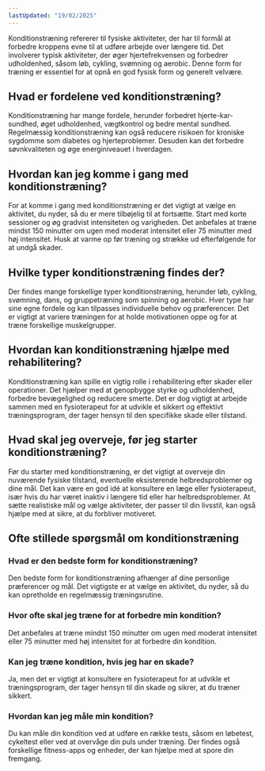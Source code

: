 ```yaml
---
lastUpdated: "19/02/2025"
---
```


Konditionstræning refererer til fysiske aktiviteter, der har til formål at forbedre kroppens evne til at udføre arbejde over længere tid. Det involverer typisk aktiviteter, der øger hjertefrekvensen og forbedrer udholdenhed, såsom løb, cykling, svømning og aerobic. Denne form for træning er essentiel for at opnå en god fysisk form og generelt velvære.

## Hvad er fordelene ved konditionstræning?

Konditionstræning har mange fordele, herunder forbedret hjerte-kar-sundhed, øget udholdenhed, vægtkontrol og bedre mental sundhed. Regelmæssig konditionstræning kan også reducere risikoen for kroniske sygdomme som diabetes og hjerteproblemer. Desuden kan det forbedre søvnkvaliteten og øge energiniveauet i hverdagen.

## Hvordan kan jeg komme i gang med konditionstræning?

For at komme i gang med konditionstræning er det vigtigt at vælge en aktivitet, du nyder, så du er mere tilbøjelig til at fortsætte. Start med korte sessioner og øg gradvist intensiteten og varigheden. Det anbefales at træne mindst 150 minutter om ugen med moderat intensitet eller 75 minutter med høj intensitet. Husk at varme op før træning og strække ud efterfølgende for at undgå skader.

## Hvilke typer konditionstræning findes der?

Der findes mange forskellige typer konditionstræning, herunder løb, cykling, svømning, dans, og gruppetræning som spinning og aerobic. Hver type har sine egne fordele og kan tilpasses individuelle behov og præferencer. Det er vigtigt at variere træningen for at holde motivationen oppe og for at træne forskellige muskelgrupper.

## Hvordan kan konditionstræning hjælpe med rehabilitering?

Konditionstræning kan spille en vigtig rolle i rehabilitering efter skader eller operationer. Det hjælper med at genopbygge styrke og udholdenhed, forbedre bevægelighed og reducere smerte. Det er dog vigtigt at arbejde sammen med en fysioterapeut for at udvikle et sikkert og effektivt træningsprogram, der tager hensyn til den specifikke skade eller tilstand.

## Hvad skal jeg overveje, før jeg starter konditionstræning?

Før du starter med konditionstræning, er det vigtigt at overveje din nuværende fysiske tilstand, eventuelle eksisterende helbredsproblemer og dine mål. Det kan være en god idé at konsultere en læge eller fysioterapeut, især hvis du har været inaktiv i længere tid eller har helbredsproblemer. At sætte realistiske mål og vælge aktiviteter, der passer til din livsstil, kan også hjælpe med at sikre, at du forbliver motiveret.

## Ofte stillede spørgsmål om konditionstræning

### Hvad er den bedste form for konditionstræning?

Den bedste form for konditionstræning afhænger af dine personlige præferencer og mål. Det vigtigste er at vælge en aktivitet, du nyder, så du kan opretholde en regelmæssig træningsrutine.

### Hvor ofte skal jeg træne for at forbedre min kondition?

Det anbefales at træne mindst 150 minutter om ugen med moderat intensitet eller 75 minutter med høj intensitet for at forbedre din kondition.

### Kan jeg træne kondition, hvis jeg har en skade?

Ja, men det er vigtigt at konsultere en fysioterapeut for at udvikle et træningsprogram, der tager hensyn til din skade og sikrer, at du træner sikkert.

### Hvordan kan jeg måle min kondition?

Du kan måle din kondition ved at udføre en række tests, såsom en løbetest, cykeltest eller ved at overvåge din puls under træning. Der findes også forskellige fitness-apps og enheder, der kan hjælpe med at spore din fremgang.

